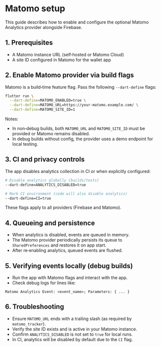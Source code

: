 # Matomo setup

This guide describes how to enable and configure the optional Matomo Analytics provider alongside Firebase.

## 1. Prerequisites

- A Matomo instance URL (self‑hosted or Matomo Cloud)
- A site ID configured in Matomo for the wallet app

## 2. Enable Matomo provider via build flags

Matomo is a build‑time feature flag. Pass the following `--dart-define` flags:

```bash
flutter run \
  --dart-define=MATOMO_ENABLED=true \
  --dart-define=MATOMO_URL=https://your-matomo.example.com/ \
  --dart-define=MATOMO_SITE_ID=1
```

Notes:

- In non‑debug builds, both `MATOMO_URL` and `MATOMO_SITE_ID` must be provided or Matomo remains disabled.
- In debug builds without config, the provider uses a demo endpoint for local testing.

## 3. CI and privacy controls

The app disables analytics collection in CI or when explicitly configured:

```bash
# Disable analytics globally (builds/tests)
--dart-define=ANALYTICS_DISABLED=true

# Mark CI environment (code will also disable analytics)
--dart-define=CI=true
```

These flags apply to all providers (Firebase and Matomo).

## 4. Queueing and persistence

- When analytics is disabled, events are queued in memory.
- The Matomo provider periodically persists its queue to `SharedPreferences` and restores it on app start.
- After re‑enabling analytics, queued events are flushed.

## 5. Verifying events locally (debug builds)

- Run the app with Matomo flags and interact with the app.
- Check debug logs for lines like:

```
Matomo Analytics Event: <event_name>; Parameters: { ... }
```

## 6. Troubleshooting

- Ensure `MATOMO_URL` ends with a trailing slash (as required by `matomo_tracker`).
- Verify the site ID exists and is active in your Matomo instance.
- Confirm `ANALYTICS_DISABLED` is not set to `true` for local runs.
- In CI, analytics will be disabled by default due to the `CI` flag.
